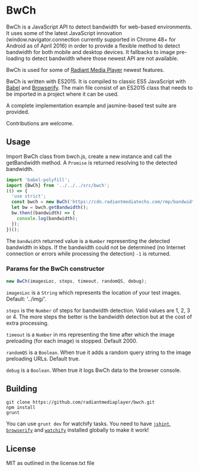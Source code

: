 # BwCh

BwCh is a JavaScript API to detect bandwidth for web-based environments. 
It uses some of the latest JavaScript innovation (window.navigator.connection currently 
supported in Chrome 48+ for Android as of April 2016)
in order to provide a flexible method to detect bandwidth for both mobile and desktop 
devices. 
It fallbacks to image pre-loading to detect bandwidth where those newest API are not available. 

BwCh is used for some of [Radiant Media Player](https://www.radiantmediaplayer.com) 
newest  features.

BwCh is written with ES2015. It is compiled to classic ES5 JavaScript 
with [Babel](https://babeljs.io/) and [Browserify](http://browserify.org/#install).
The main file consist of an ES2015 class that needs to be imported in a project where 
it can be used. 

A complete implementation example and jasmine-based test suite are provided.

Contributions are welcome.

## Usage
Import BwCh class from bwch.js, create a new instance and call
the getBandwidth method. A `Promise` is returned resolving to the detected bandwidth.
```javascript
import 'babel-polyfill';
import {BwCh} from '../../../src/bwch';
(() => {
  'use strict';
  const bwch = new BwCh('https://cdn.radiantmediatechs.com/rmp/bandwidth', 4, 2500, true, true);
  let bw = bwch.getBandwidth(); 
  bw.then((bandwidth) => {
    console.log(bandwidth);
  });
})();  
```

The `bandwidth` returned value is a `Number` representing the detected bandwidth in 
kbps. If the bandwidth could not be determined 
(no Internet connection or errors while processing the detection) `-1` is returned. 

### Params for the BwCh constructor
```javascript
new BwCh(imagesLoc, steps, timeout, randomQS, debug);
```

`imagesLoc` is a `String` which represents the location of your test images. 
Default: '../img/'.

`steps` is the `Number` of steps for bandwidth detection. Valid values are 1, 2, 3 or 4. 
The more steps the better is the bandwidth detection but at the cost of extra processing.

`timeout` is a `Number` in ms representing the time after which the image preloading 
(for each image) is stopped. Default 2000.

`randomQS` is a `Boolean`. When true it adds a random query string to the image 
preloading URLs. Default true.

`debug` is a `Boolean`. When true it logs BwCh data to the browser console.



## Building
```shell
git clone https://github.com/radiantmediaplayer/bwch.git
npm install
grunt
```

You can use `grunt dev` for watchify tasks. 
You need to have [`jshint`](http://jshint.com/install), 
[`browserify`](http://browserify.org/#install) and 
[`watchify`](https://github.com/substack/watchify) installed globally to make it work!


## License
MIT as outlined in the license.txt file
